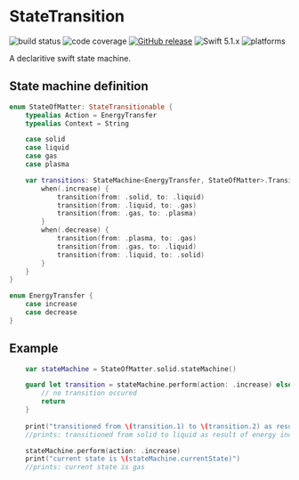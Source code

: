 # StateTransition
![build status](https://travis-ci.org/nicholascross/StateTransition.svg?branch=master)
![code coverage](https://img.shields.io/codecov/c/github/nicholascross/StateTransition.svg)
[![GitHub release](https://img.shields.io/github/release/nicholascross/StateTransition.svg)](https://github.com/nicholascross/StateTransition/releases) 
![Swift 5.1.x](https://img.shields.io/badge/Swift-5.0.x-orange.svg) 
![platforms](https://img.shields.io/badge/platforms-iOS%20%7C%20OS%20X%20%7C%20watchOS%20%7C%20tvOS%20-lightgrey.svg)

A declaritive swift state machine.

## State machine definition

```swift
enum StateOfMatter: StateTransitionable {
    typealias Action = EnergyTransfer
    typealias Context = String

    case solid
    case liquid
    case gas
    case plasma

    var transitions: StateMachine<EnergyTransfer, StateOfMatter>.TransitionBuilder {
        when(.increase) {
            transition(from: .solid, to: .liquid)
            transition(from: .liquid, to: .gas)
            transition(from: .gas, to: .plasma)
        }
        when(.decrease) {
            transition(from: .plasma, to: .gas)
            transition(from: .gas, to: .liquid)
            transition(from: .liquid, to: .solid)
        }
    }
}

enum EnergyTransfer {
    case increase
    case decrease
}
```

## Example

```swift
    var stateMachine = StateOfMatter.solid.stateMachine()

    guard let transition = stateMachine.perform(action: .increase) else {
        // no transition occured
        return
    }
    
    print("transitioned from \(transition.1) to \(transition.2) as result of energy \(transition.0)")
    //prints: transitioned from solid to liquid as result of energy increase

    stateMachine.perform(action: .increase)
    print("current state is \(stateMachine.currentState)")
    //prints: current state is gas
```
